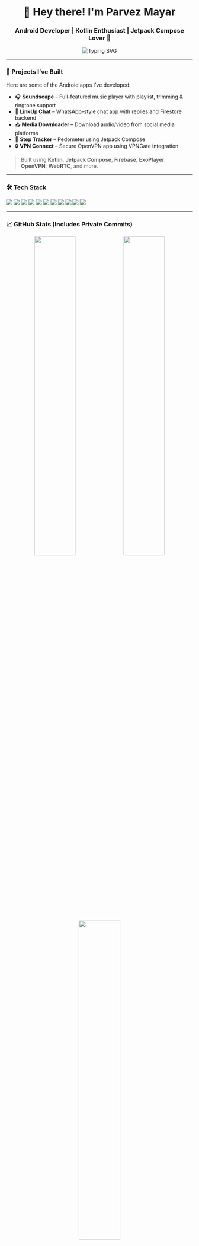 <!-- Profile Header -->
<h1 align="center">👋 Hey there! I'm Parvez Mayar</h1>
<h3 align="center">Android Developer | Kotlin Enthusiast | Jetpack Compose Lover 🚀</h3>

<p align="center">
  <img src="https://readme-typing-svg.herokuapp.com?font=Fira+Code&size=22&duration=3000&pause=1000&color=00F58A&center=true&width=440&lines=Building+cool+Android+apps;Always+learning+something+new;Lover+of+clean+UI+%26+code" alt="Typing SVG" />
</p>

---

### 💼 Projects I’ve Built

Here are some of the Android apps I’ve developed:

- 🎧 **Soundscape** – Full-featured music player with playlist, trimming & ringtone support  
- 💬 **LinkUp Chat** – WhatsApp-style chat app with replies and Firestore backend  
- 📥 **Media Downloader** – Download audio/video from social media platforms  
- 🏃 **Step Tracker** – Pedometer using Jetpack Compose  
- 🔒 **VPN Connect** – Secure OpenVPN app using VPNGate integration  

> Built using **Kotlin**, **Jetpack Compose**, **Firebase**, **ExoPlayer**, **OpenVPN**, **WebRTC**, and more.

---

### 🛠 Tech Stack

<p align="left">
  <img src="https://img.shields.io/badge/Kotlin-7F52FF?style=for-the-badge&logo=kotlin&logoColor=white"/>
  <img src="https://img.shields.io/badge/Jetpack%20Compose-3DDC84?style=for-the-badge&logo=android&logoColor=white"/>
  <img src="https://img.shields.io/badge/Coroutines-009688?style=for-the-badge&logo=kotlin&logoColor=white"/>
  <img src="https://img.shields.io/badge/Ktor-000000?style=for-the-badge&logo=ktor&logoColor=white"/>
  <img src="https://img.shields.io/badge/Firebase-FFCA28?style=for-the-badge&logo=firebase&logoColor=black"/>
  <img src="https://img.shields.io/badge/REST%20APIs-FF5722?style=for-the-badge&logo=api&logoColor=white"/>
  <img src="https://img.shields.io/badge/Room-1976D2?style=for-the-badge&logo=sqlite&logoColor=white"/>
  <img src="https://img.shields.io/badge/Hilt-4CAF50?style=for-the-badge&logo=dagger&logoColor=white"/>
  <img src="https://img.shields.io/badge/DataStore-5C6BC0?style=for-the-badge&logo=android&logoColor=white"/>
  <img src="https://img.shields.io/badge/ExoPlayer-1B1F23?style=for-the-badge&logo=android&logoColor=white"/>
  <img src="https://img.shields.io/badge/WebRTC-3333FF?style=for-the-badge&logo=webrtc&logoColor=white"/>
</p>

---

### 📈 GitHub Stats (Includes Private Commits)

<p align="center">
  <img src="https://github-readme-stats.vercel.app/api?username=TheJetpackMaster&show_icons=true&include_all_commits=true&count_private=true&theme=tokyonight" width="47%" />
  <img src="https://github-readme-streak-stats.herokuapp.com/?user=TheJetpackMaster&theme=tokyonight" width="47%" />
</p>

<p align="center">
  <img src="https://github-readme-stats.vercel.app/api/top-langs/?username=TheJetpackMaster&layout=compact&theme=tokyonight&langs_count=6" width="47%" />
</p>

> ✅ **Note:** Commit count includes private contributions — but private code or repo names remain hidden for privacy.

---

### 🗓️ Contributions This Year

<p align="center">
  <img src="https://github-contribution-graph.vercel.app/api?username=TheJetpackMaster&theme=tokyo-night" />
</p>

---

### 🌍 Let’s Connect

<p align="left">
  <a href="https://github.com/TheJetpackMaster"><img src="https://img.shields.io/badge/GitHub-181717?style=for-the-badge&logo=github&logoColor=white" /></a>
  <a href="https://linkedin.com/in/YOUR_LINKEDIN"><img src="https://img.shields.io/badge/LinkedIn-0077B5?style=for-the-badge&logo=linkedin&logoColor=white" /></a>
  <a href="mailto:your.email@example.com"><img src="https://img.shields.io/badge/Gmail-EA4335?style=for-the-badge&logo=gmail&logoColor=white" /></a>
  <a href="https://yourwebsite.com"><img src="https://img.shields.io/badge/Portfolio-00C853?style=for-the-badge&logo=googlesites&logoColor=white" /></a>
</p>

---

<p align="center">
  🚀 Thanks for visiting! Let's build something amazing together.
</p>
